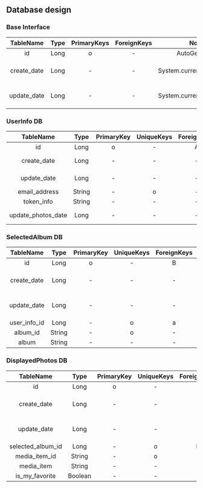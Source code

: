 ## Database design

### Base Interface

| TableName | Type | PrimaryKeys | ForeignKeys | Note | Example |
|:-:|:-:|:-:|:-:|:-:|:-:|
| id | Long | o | - | AutoGenerate | 1 |
| create_date | Long | - | - | System.currentTimeMillis() | 2020-01-01 00:00:00 |
| update_date | Long | - | - | System.currentTimeMillis() | 2020-01-01 00:00:00 |

### UserInfo DB

| TableName | Type | PrimaryKey | UniqueKeys | ForeignKeys | Note | Example |
|:-:|:-:|:-:|:-:|:-:|:-:|:-:|
| id | Long | o | - | A | AutoGenerate | 1 |
| create_date | Long | - | - | - | System.currentTimeMillis() | 2020-01-01 00:00:00 |
| update_date | Long | - | - | - | System.currentTimeMillis() | 2020-01-01 00:00:00 |
| email_address | String | - | o | - | GoogleSignInAccount#email | test@example.com |
| token_info | String | - | - | - | TokenInfo (JSON) | - |
| update_photos_date | Long | - | - | - | - | 2020-01-01 00:00:00 |

### SelectedAlbum DB

| TableName | Type | PrimaryKey | UniqueKeys | ForeignKeys | Note | Example |
|:-:|:-:|:-:|:-:|:-:|:-:|:-:|
| id | Long | o | - | B | AutoGenerate | 1 |
| create_date | Long | - | - | - | System.currentTimeMillis() | 2020-01-01 00:00:00 |
| update_date | Long | - | - | - | System.currentTimeMillis() | 2020-01-01 00:00:00 |
| user_info_id | Long | - | o | a | UserInfo#id | 1 |
| album_id | String | - | o | - | Album#id | - |
| album | String | - | - | - | Album (JSON) | - |

### DisplayedPhotos DB

| TableName | Type | PrimaryKey | UniqueKeys | ForeignKeys | Note | Example |
|:-:|:-:|:-:|:-:|:-:|:-:|:-:|
| id | Long | o | - | - | AutoGenerate | 1 |
| create_date | Long | - | - | - | System.currentTimeMillis() | 2020-01-01 00:00:00 |
| update_date | Long | - | - | - | System.currentTimeMillis() | 2020-01-01 00:00:00 |
| selected_album_id | Long | - | o | b | SelectedAlbum#id | 1 |
| media_item_id | String | - | o | - | MediaItem#id | - |
| media_item | String | - | - | - | MediaItem | - |
| is_my_favorite | Boolean | - | - | - | User favorite | true |
